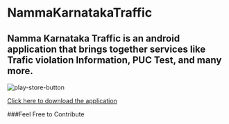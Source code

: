 # NammaKarnatakaTraffic

## Namma Karnataka Traffic is an android application that brings together services like Trafic violation Information, PUC Test, and many more.
![play-store-button](https://mlsvc01-prod.s3.amazonaws.com/7e69fcc9001/3769a535-7b20-4f0a-ba3d-471f24c61c9d.png)


[Click here to download the application](https://play.google.com/store/apps/details?id=com.yogeshojha.nammakarnatakatraffic&hl=en)


###Feel Free to Contribute
